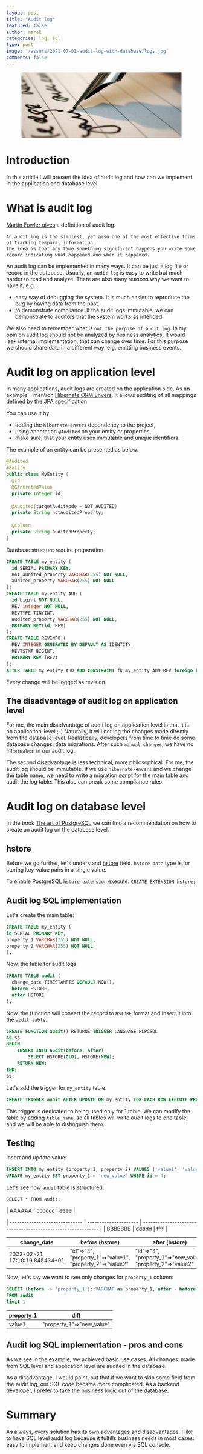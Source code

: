 ```yaml
---
layout: post
title: "Audit log"
featured: false
author: marek
categories: log, sql 
type: post
image: '/assets/2021-07-01-audit-log-with-database/logs.jpg'
comments: false
---
```


<figure>
  <img src="/assets/2021-07-01-audit-log-with-database/logs.jpg" alt="Audit logs" />
</figure>

# Introduction
In this article I will present the idea of audit log and how can we implement in the application and database level.
# What is audit log 
[Martin Fowler gives](https://martinfowler.com/eaaDev/AuditLog.html) a definition of audit log:
```
An audit log is the simplest, yet also one of the most effective forms of tracking temporal information. 
The idea is that any time something significant happens you write some record indicating what happened and when it happened.
```

An audit log can be implemented in many ways. It can be just a log file or record in the database.
Usually, an `audit log` is easy to write but much harder to read and analyze. There are also many reasons why we want to have it, e.g.:

* easy way of debugging the system. It is much easier to reproduce the bug by having data from the past.
* to demonstrate compliance. If the audit logs immutable, we can demonstrate to auditors that the system works as intended.

We also need to remember what is `not the purpose of audit log`. In my opinion audit log should not be analyzed by business analytics. 
It would leak internal implementation, that can change over time.
For this purpose we should share data in a different way, e.g. emitting business events.

# Audit log on application level
In many applications, audit logs are created on the application side. 
As an example, I mention [Hibernate ORM Envers](https://hibernate.org/orm/envers/). 
It allows auditing of all mappings defined by the JPA specification

You can use it by:

* adding the `hibernate-envers` dependency to the project, 
* using annotation `@Audited` on your entity or properties, 
* make sure, that your entity uses immutable and unique identifiers.

The example of an entity can be presented as below:
```java
@Audited
@Entity
public class MyEntity {
  @Id
  @GeneratedValue
  private Integer id;

  @Audited(targetAuditMode = NOT_AUDITED)
  private String notAuditedProperty;

  @Column
  private String auditedProperty;
}
```

Database structure require preparation
```SQL
CREATE TABLE my_entity (
  id SERIAL PRIMARY KEY,
  not_audited_property VARCHAR(255) NOT NULL,
  audited_property VARCHAR(255) NOT NULL
);
CREATE TABLE my_entity_AUD (
  id bigint NOT NULL,
  REV integer NOT NULL,
  REVTYPE TINYINT,
  audited_property VARCHAR(255) NOT NULL,
  PRIMARY KEY(id, REV)
);
CREATE TABLE REVINFO (
  REV INTEGER GENERATED BY DEFAULT AS IDENTITY,
  REVTSTMP BIGINT,
  PRIMARY KEY (REV)
);
ALTER TABLE my_entity_AUD ADD CONSTRAINT fk_my_entity_AUD_REV foreign key (REV) references REVINFO;
```

Every change will be logged as revision. 

## The disadvantage of audit log on application level
For me, the main disadvantage of audit log on application level is that it is on application-level ;-) 
Naturally, it will not log the changes made directly from the database level. 
Realistically, developers from time to time do some database changes, data migrations. 
After such `manual changes`, we have no information in our audit log.

The second disadvantage is less technical, more philosophical. For me, the audit log should be immutable. 
If we use `hibernate-envers` and we change the table name, we need to write a migration script for the main table and audit the log table.
This also can break some compliance rules.

# Audit log on database level 
In the book [The art of PostgreSQL](https://theartofpostgresql.com/) we can find a recommendation on how to create an audit log on the database level.

## hstore 
Before we go further, let's understand [hstore](https://www.postgresqltutorial.com/postgresql-hstore/) field.
`hstore data` type is for storing key-value pairs in a single value.

To enable PostgreSQL `hstore extension` execute: 
`CREATE EXTENSION hstore;`

## Audit log SQL implementation
Let's create the main table: 
```SQL
CREATE TABLE my_entity (
id SERIAL PRIMARY KEY,
property_1 VARCHAR(255) NOT NULL,
property_2 VARCHAR(255) NOT NULL
);
```
Now, the table for audit logs: 
```SQL
CREATE TABLE audit (
  change_date TIMESTAMPTZ DEFAULT NOW(),
  before HSTORE,
  after HSTORE
);
```
Now, the function will convert the record to `HSTORE` format and insert it into the `audit table`.
```SQL
CREATE FUNCTION audit() RETURNS TRIGGER LANGUAGE PLPGSQL 
AS $$ 
BEGIN   
    INSERT INTO audit(before, after)
        SELECT HSTORE(OLD), HSTORE(NEW);
    RETURN NEW; 
END;
$$;
```
Let's add the trigger for `my_entity` table.
```SQL
CREATE TRIGGER audit AFTER UPDATE ON my_entity FOR EACH ROW EXECUTE PROCEDURE audit();
```

This trigger is dedicated to being used only for 1 table. We can modify the table by adding `table_name`, 
so all tables will write audit logs to one table, and we will be able to distinguish them. 

## Testing
Insert and update value:
```SQL
INSERT INTO my_entity (property_1, property_2) VALUES ('value1', 'value2');
UPDATE my_entity SET property_1 = 'new_value' WHERE id = 4;
```
Let's see how `audit` table is structured: 
```
SELECT * FROM audit;
```
| AAAAAA                         | cccccc                | eeee                                                         |

| ------------------------------ | --------------------- | ------------------------------------------------------------ |
| BBBBBBB                        | ddddd                 | ffff                                                         |



| change_date                    |  before (hstore)                                           | after (hstore)                                               |
| ------------------------------ | ---------------------------------------------------------- | ------------------------------------------------------------ |
| 2022-02-21 17:10:19.845434+01  | "id"=>"4", "property_1"=>"value1", "property_2"=>"value2"  | "id"=>"4", "property_1"=>"new_value", "property_2"=>"value2" |

Now, let's say we want to see only changes for `property_1` column: 
```SQL
SELECT (before -> 'property_1')::VARCHAR as property_1, after - before as diff
FROM audit
limit 1
```
| property_1  | diff                      | 
| ----------- | ------------------------- | 
| value1      | "property_1"=>"new_value" |


## Audit log SQL implementation - pros and cons
As we see in the example, we achieved basic use cases. All changes: made from SQL level and application level are audited in the database. 

As a disadvantage, I would point, out that if we want to skip some field from the audit log, our SQL code became more complicated. 
As a backend developer, I prefer to take the business logic out of the database.

# Summary 
As always, every solution has its own advantages and disadvantages. 
I like to have SQL level audit log because it fulfills business needs in most cases: easy to implement and keep changes done even via SQL console.
